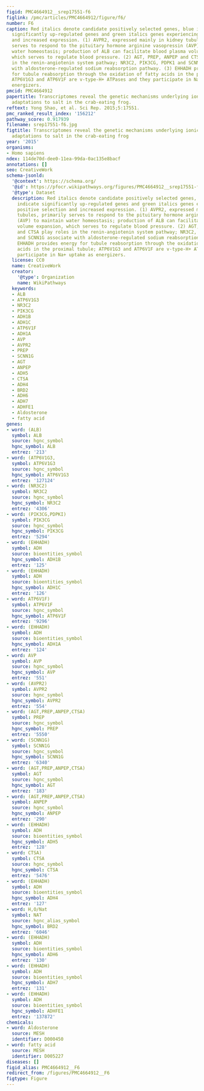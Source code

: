 ```yaml
---
figid: PMC4664912__srep17551-f6
figlink: /pmc/articles/PMC4664912/figure/f6/
number: F6
caption: Red italics denote candidate positively selected genes, blue italics indicate
  significantly up-regulated genes and green italics genes experiencing positive selection
  and increased expression. (1) AVPR2, expressed mainly in kidney tubules, primarily
  serves to respond to the pituitary hormone arginine vasopressin (AVP) to maintain
  water homeostasis; production of ALB can facilitate blood plasma volume expansion,
  which serves to regulate blood pressure. (2) AGT, PREP, ANPEP and CTSA play roles
  in the renin-angiotenin system pathway; NR3C2, PIK3CG, PDPK1 and SCNN1G associate
  with aldosterone-regulated sodium reabsorption pathway. (3) EHHADH provides energy
  for tubule reabsorption through the oxidation of fatty acids in the proximal tubule;
  ATP6V1G3 and ATP6V1F are v-type-H+ ATPases and they participate in Na+ uptake as
  energizers.
pmcid: PMC4664912
papertitle: Transcriptomes reveal the genetic mechanisms underlying ionic regulatory
  adaptations to salt in the crab-eating frog.
reftext: Yong Shao, et al. Sci Rep. 2015;5:17551.
pmc_ranked_result_index: '156212'
pathway_score: 0.917939
filename: srep17551-f6.jpg
figtitle: Transcriptomes reveal the genetic mechanisms underlying ionic regulatory
  adaptations to salt in the crab-eating frog
year: '2015'
organisms:
- Homo sapiens
ndex: 114de70d-dee0-11ea-99da-0ac135e8bacf
annotations: []
seo: CreativeWork
schema-jsonld:
  '@context': https://schema.org/
  '@id': https://pfocr.wikipathways.org/figures/PMC4664912__srep17551-f6.html
  '@type': Dataset
  description: Red italics denote candidate positively selected genes, blue italics
    indicate significantly up-regulated genes and green italics genes experiencing
    positive selection and increased expression. (1) AVPR2, expressed mainly in kidney
    tubules, primarily serves to respond to the pituitary hormone arginine vasopressin
    (AVP) to maintain water homeostasis; production of ALB can facilitate blood plasma
    volume expansion, which serves to regulate blood pressure. (2) AGT, PREP, ANPEP
    and CTSA play roles in the renin-angiotenin system pathway; NR3C2, PIK3CG, PDPK1
    and SCNN1G associate with aldosterone-regulated sodium reabsorption pathway. (3)
    EHHADH provides energy for tubule reabsorption through the oxidation of fatty
    acids in the proximal tubule; ATP6V1G3 and ATP6V1F are v-type-H+ ATPases and they
    participate in Na+ uptake as energizers.
  license: CC0
  name: CreativeWork
  creator:
    '@type': Organization
    name: WikiPathways
  keywords:
  - ALB
  - ATP6V1G3
  - NR3C2
  - PIK3CG
  - ADH1B
  - ADH1C
  - ATP6V1F
  - ADH1A
  - AVP
  - AVPR2
  - PREP
  - SCNN1G
  - AGT
  - ANPEP
  - ADH5
  - CTSA
  - ADH4
  - BRD2
  - ADH6
  - ADH7
  - ADHFE1
  - Aldosterone
  - fatty acid
genes:
- word: (ALB)
  symbol: ALB
  source: hgnc_symbol
  hgnc_symbol: ALB
  entrez: '213'
- word: (ATP6V1G3,
  symbol: ATP6V1G3
  source: hgnc_symbol
  hgnc_symbol: ATP6V1G3
  entrez: '127124'
- word: (NR3C2)
  symbol: NR3C2
  source: hgnc_symbol
  hgnc_symbol: NR3C2
  entrez: '4306'
- word: (PIK3CG,PDPKI)
  symbol: PIK3CG
  source: hgnc_symbol
  hgnc_symbol: PIK3CG
  entrez: '5294'
- word: (ЕННADH)
  symbol: ADH
  source: bioentities_symbol
  hgnc_symbol: ADH1B
  entrez: '125'
- word: (ЕННADH)
  symbol: ADH
  source: bioentities_symbol
  hgnc_symbol: ADH1C
  entrez: '126'
- word: ATP6V1F)
  symbol: ATP6V1F
  source: hgnc_symbol
  hgnc_symbol: ATP6V1F
  entrez: '9296'
- word: (ЕННADH)
  symbol: ADH
  source: bioentities_symbol
  hgnc_symbol: ADH1A
  entrez: '124'
- word: AVP
  symbol: AVP
  source: hgnc_symbol
  hgnc_symbol: AVP
  entrez: '551'
- word: (AVPR2)
  symbol: AVPR2
  source: hgnc_symbol
  hgnc_symbol: AVPR2
  entrez: '554'
- word: (AGT,PREP,ANPEP,CTSA)
  symbol: PREP
  source: hgnc_symbol
  hgnc_symbol: PREP
  entrez: '5550'
- word: (SCNN1G)
  symbol: SCNN1G
  source: hgnc_symbol
  hgnc_symbol: SCNN1G
  entrez: '6340'
- word: (AGT,PREP,ANPEP,CTSA)
  symbol: AGT
  source: hgnc_symbol
  hgnc_symbol: AGT
  entrez: '183'
- word: (AGT,PREP,ANPEP,CTSA)
  symbol: ANPEP
  source: hgnc_symbol
  hgnc_symbol: ANPEP
  entrez: '290'
- word: (ЕННADH)
  symbol: ADH
  source: bioentities_symbol
  hgnc_symbol: ADH5
  entrez: '128'
- word: CTSA)
  symbol: CTSA
  source: hgnc_symbol
  hgnc_symbol: CTSA
  entrez: '5476'
- word: (ЕННADH)
  symbol: ADH
  source: bioentities_symbol
  hgnc_symbol: ADH4
  entrez: '127'
- word: H,O/Nat
  symbol: NAT
  source: hgnc_alias_symbol
  hgnc_symbol: BRD2
  entrez: '6046'
- word: (ЕННADH)
  symbol: ADH
  source: bioentities_symbol
  hgnc_symbol: ADH6
  entrez: '130'
- word: (ЕННADH)
  symbol: ADH
  source: bioentities_symbol
  hgnc_symbol: ADH7
  entrez: '131'
- word: (ЕННADH)
  symbol: ADH
  source: bioentities_symbol
  hgnc_symbol: ADHFE1
  entrez: '137872'
chemicals:
- word: Aldosterone
  source: MESH
  identifier: D000450
- word: fatty acid
  source: MESH
  identifier: D005227
diseases: []
figid_alias: PMC4664912__F6
redirect_from: /figures/PMC4664912__F6
figtype: Figure
---
```

